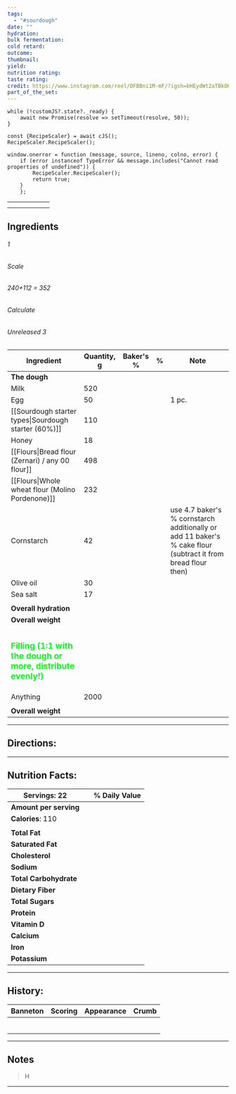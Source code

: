 ```yaml
---
tags:
  - "#sourdough"
date: ""
hydration: 
bulk fermentation: 
cold retard: 
outcome: 
thumbnail: 
yield: 
nutrition rating: 
taste rating: 
credit: https://www.instagram.com/reel/DFBBni1M-mF/?igsh=bHEydWt2aTBkOHpk
part_of_the_set:
---
```

```dataviewjs
while (!customJS?.state?._ready) { 
	await new Promise(resolve => setTimeout(resolve, 50)); 
} 

const {RecipeScaler} = await cJS();
RecipeScaler.RecipeScaler();

window.onerror = function (message, source, lineno, colno, error) {
	if (error instanceof TypeError && message.includes("Cannot read properties of undefined")) {
		RecipeScaler.RecipeScaler();
		return true;
	}
    };
```

|     |     |     |     |     |     |
| --- | --- | --- | --- | --- | --- |
|     |     |     |     |     |     |
|     |     |     |     |     |     |



## Ingredients

###### 1
###### Scale
###### 240+112 = 352
###### Calculate
###### Unreleased 3

| Ingredient                                                                               | Quantity, g | Baker's % | %   | Note                                                                                                         |
| ---------------------------------------------------------------------------------------- | ----------- | --------- | --- | ------------------------------------------------------------------------------------------------------------ |
| **The dough**                                                                            |             |           |     |                                                                                                              |
| Milk                                                                                     | 520         |           |     |                                                                                                              |
| Egg                                                                                      | 50          |           |     | 1 pc.                                                                                                        |
| [[Sourdough starter types\|Sourdough starter (60%)]]                                     | 110         |           |     |                                                                                                              |
| Honey                                                                                    | 18          |           |     |                                                                                                              |
| [[Flours\|Bread flour (Zernari) / any 00 flour]]                                         | 498         |           |     |                                                                                                              |
| [[Flours\|Whole wheat flour (Molino Pordenone)]]                                         | 232         |           |     |                                                                                                              |
| Cornstarch                                                                               | 42          |           |     | use 4.7 baker's % cornstarch additionally or add 11 baker's % cake flour (subtract it from bread flour then) |
| Olive oil                                                                                | 30          |           |     |                                                                                                              |
| Sea salt                                                                                 | 17          |           |     |                                                                                                              |
|                                                                                          |             |           |     |                                                                                                              |
| **Overall hydration**                                                                    |             |           |     |                                                                                                              |
| **Overall weight**                                                                       |             |           |     |                                                                                                              |
|                                                                                          |             |           |     |                                                                                                              |
| <h3 style="color:#00ff13;">Filling (1:1 with the dough or more, distribute evenly!)</h3> |             |           |     |                                                                                                              |
| Anything                                                                                 | 2000        |           |     |                                                                                                              |
|                                                                                          |             |           |     |                                                                                                              |
| **Overall weight**                                                                       |             |           |     |                                                                                                              |





---
## Directions:





---
## Nutrition Facts:

| **Servings:** 22       |     | % Daily Value |
| ---------------------- | --- | ------------- |
| **Amount per serving** |     |               |
| **Calories**: 110      |     |               |
|                        |     |               |
| **Total Fat**          |     |               |
| **Saturated Fat**      |     |               |
| **Cholesterol**        |     |               |
| **Sodium**             |     |               |
| **Total Carbohydrate** |     |               |
| **Dietary Fiber**      |     |               |
| **Total Sugars**       |     |               |
| **Protein**            |     |               |
| **Vitamin D**          |     |               |
| **Calcium**            |     |               |
| **Iron**               |     |               |
| **Potassium**          |     |               |

---
## History:

| Banneton                                                                                                                                                                                                                                                                                                                                                                                                                                                                                                       | Scoring                                                                                                                                                                                                                              | Appearance                                                                                                                                                                                                                           | Crumb                                                                                                                                                                                                                                |
| -------------------------------------------------------------------------------------------------------------------------------------------------------------------------------------------------------------------------------------------------------------------------------------------------------------------------------------------------------------------------------------------------------------------------------------------------------------------------------------------------------------- | ------------------------------------------------------------------------------------------------------------------------------------------------------------------------------------------------------------------------------------ | ------------------------------------------------------------------------------------------------------------------------------------------------------------------------------------------------------------------------------------ | ------------------------------------------------------------------------------------------------------------------------------------------------------------------------------------------------------------------------------------ |
|                                                                                                                                                                                                                                                                                                                                                                                                                                                                                                                |                                                                                                                                                                                                                                      |                                                                                                                                                                                                                                      |                                                                                                                                                                                                                                      |
|                                                                                                                                                                                                                                                                                                                                                                                                                                                                                                                |                                                                                                                                                                                                                                      |                                                                                                                                                                                                                                      |                                                                                                                                                                                                                                      |
|                                                                                                                                                                                                                                                                                                                                                                                                                                                                                                                |                                                                                                                                                                                                                                      |                                                                                                                                                                                                                                      |                                                                                                                                                                                                                                      |
|                                                                                                                                                                                                                                                                                                                                                                                                                                                                                                                |                                                                                                                                                                                                                                      |                                                                                                                                                                                                                                      |                                                                                                                                                                                                                                      |
|                                                                                                                                                                                                                                                                                                                                                                                                                                                                                                                |                                                                                                                                                                                                                                      |                                                                                                                                                                                                                                      |                                                                                                                                                                                                                                      |
|                                                                                                                                                                                                                                                                                                                                                                                                                                                                                                                |                                                                                                                                                                                                                                      |                                                                                                                                                                                                                                      |                                                                                                                                                                                                                                      |

---
## Notes

> H

---



